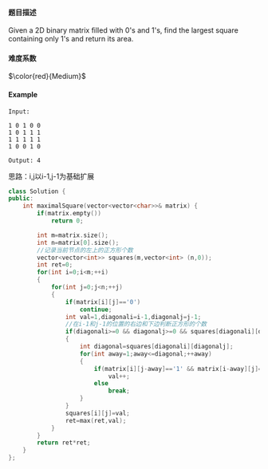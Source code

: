 #### **题目描述**
Given a 2D binary matrix filled with 0's and 1's, find the largest square containing only 1's and return its area.

#### **难度系数**
$\color{red}{Medium}$

#### **Example**
```
Input: 

1 0 1 0 0
1 0 1 1 1
1 1 1 1 1
1 0 0 1 0

Output: 4

```

思路：i,j以i-1,j-1为基础扩展
```c++
class Solution {
public:
    int maximalSquare(vector<vector<char>>& matrix) {
        if(matrix.empty())
            return 0;

        int m=matrix.size();
        int n=matrix[0].size();
        //记录当前节点的左上的正方形个数
        vector<vector<int>> squares(m,vector<int> (n,0));
        int ret=0;
        for(int i=0;i<m;++i)
        {
            for(int j=0;j<n;++j)
            {
                if(matrix[i][j]=='0') 
                    continue;
                int val=1,diagonali=i-1,diagonalj=j-1;
                //在i-1和j-1的位置的右边和下边判断正方形的个数
                if(diagonali>=0 && diagonalj>=0 && squares[diagonali][diagonalj]>0)
                {
                    int diagonal=squares[diagonali][diagonalj];
                    for(int away=1;away<=diagonal;++away)
                    {
                        if(matrix[i][j-away]=='1' && matrix[i-away][j]=='1')
                            val++;
                        else
                            break;
                    }
                }
                squares[i][j]=val;
                ret=max(ret,val);
            }
        }
        return ret*ret;
    }
};
```